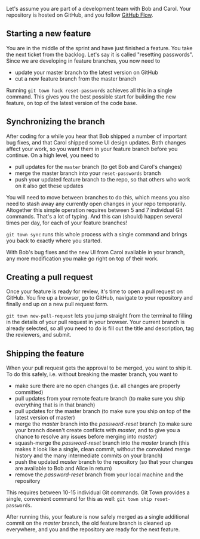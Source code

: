 Let's assume you are part of a development team with Bob and Carol.
Your repository is hosted on GitHub, and you follow [GitHub Flow](https://guides.github.com/introduction/flow/index.html).


## Starting a new feature

You are in the middle of the sprint and have just finished a feature.
You take the next ticket from the backlog.
Let's say it is called "resetting passwords".
Since we are developing in feature branches, you now need to

* update your master branch to the latest version on GitHub
* cut a new feature branch from the master branch

Running `git town hack reset-passwords` achieves all this in a single command.
This gives you the best possible start for building the new feature,
on top of the latest version of the code base.


## Synchronizing the branch

After coding for a while you hear that Bob shipped a number of important bug fixes,
and that Carol shipped some UI design updates.
Both changes affect your work, so you want them in your feature branch before you continue.
On a high level, you need to

* pull updates for the `master` branch (to get Bob and Carol's changes)
* merge the master branch into your `reset-passwords` branch
* push your updated feature branch to the repo, so that others who work on it also get these updates

You will need to move between branches to do this,
which means you also need to stash away any currently open changes in your repo temporarily.
Altogether this simple operation requires between 5 and 7 individual Git commands.
That's a lot of typing.
And this can (should) happen several times per day, for each of your feature branches!

`git town sync` runs this whole process with a single command and brings you back to exactly where you started.

With Bob's bug fixes and the new UI from Carol available in your branch,
any more modification you make go right on top of their work.


## Creating a pull request

Once your feature is ready for review, it's time to open a pull request on GitHub.
You fire up a browser, go to GitHub, navigate to your repository and finally end up on a new pull request form.

`git town new-pull-request` lets you jump straight from the terminal to filling in the details of your pull request in your browser.
Your current branch is already selected,
so all you need to do is fill out the title and description,
tag the reviewers, and submit.


## Shipping the feature

When your pull request gets the approval to be merged,
you want to ship it.
To do this safely, i.e. without breaking the master branch, you want to

* make sure there are no open changes (i.e. all changes are properly committed)
* pull updates from your remote feature branch (to make sure you ship everything that is in that branch)
* pull updates for the master branch (to make sure you ship on top of the latest version of master)
* merge the _master_ branch into the _password-reset_ branch
  (to make sure your branch doesn't create conflicts with _master_,
  and to give you a chance to resolve any issues before merging into _master_)
* squash-merge the _password-reset_ branch into the _master_ branch (this makes it look like a single, clean commit, without the convoluted merge history and the many intermediate commits on your branch)
* push the updated _master_ branch to the repository (so that your changes are available to Bob and Alice in return)
* remove the _password-reset_ branch from your local machine and the repository

This requires between 10-15 individual Git commands.
Git Town provides a single, convenient command for this as well:
`git town ship reset-passwords`.

After running this, your feature is now safely merged as a single additional commit on the _master_ branch,
the old feature branch is cleaned up everywhere,
and you and the repository are ready for the next feature.
